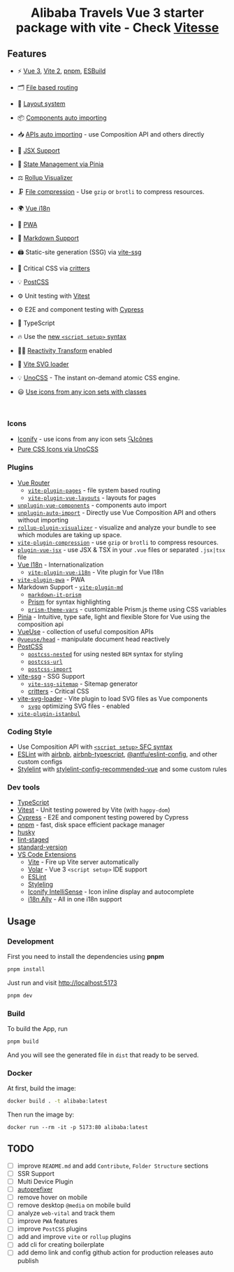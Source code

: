 <h1 align='center'>Alibaba Travels Vue 3 starter package with vite
- Check <a href="https://github.com/antfu/vitesse">Vitesse</a>
</h1>

## Features

- ⚡️ [Vue 3](https://github.com/vuejs/core), [Vite 2](https://github.com/vitejs/vite), [pnpm](https://pnpm.io/), [ESBuild](https://github.com/evanw/esbuild)

- 🗂 [File based routing](./src/pages)

- 📑 [Layout system](./src/layouts)

- 📦 [Components auto importing](./src/components)

- 📥 [APIs auto importing](https://github.com/antfu/unplugin-auto-import) - use Composition API and others directly

- 📐 [JSX Support](https://www.npmjs.com/package/@vitejs/plugin-vue-jsx)

- 🍍 [State Management via Pinia](https://pinia.vuejs.org/)

- ⚖️ [Rollup Visualizer](https://github.com/btd/rollup-plugin-visualizer)

- 🗜️ [File compression](https://github.com/vbenjs/vite-plugin-compression) - Use `gzip` or `brotli` to compress resources.

- 🌍 [Vue i18n](https://github.com/intlify/vue-i18n-next)

- 📲 [PWA](https://github.com/antfu/vite-plugin-pwa)

- 📩 [Markdown Support](https://github.com/antfu/vite-plugin-md)

- 🖨 Static-site generation (SSG) via [vite-ssg](https://github.com/antfu/vite-ssg)

- 🦔 Critical CSS via [critters](https://github.com/GoogleChromeLabs/critters)

- 💡 [PostCSS](https://postcss.org/)

- ⚙️ Unit testing with [Vitest](https://github.com/vitest-dev/vitest)

- ⚙️ E2E and component testing with [Cypress](https://www.cypress.io/)

- 🦾 TypeScript

- 🔥 Use the [new `<script setup>` syntax](https://github.com/vuejs/rfcs/pull/227)

- 🤙🏻 [Reactivity Transform](https://vuejs.org/guide/extras/reactivity-transform.html) enabled

- 🔁 [Vite SVG loader](https://github.com/jpkleemans/vite-svg-loader)

- 💡 [UnoCSS](https://github.com/antfu/unocss) - The instant on-demand atomic CSS engine.

- 😃 [Use icons from any icon sets with classes](https://github.com/antfu/unocss/tree/main/packages/preset-icons)

<br>

### Icons

- [Iconify](https://iconify.design) - use icons from any icon sets [🔍Icônes](https://icones.netlify.app/)
- [Pure CSS Icons via UnoCSS](https://github.com/antfu/unocss/tree/main/packages/preset-icons)

### Plugins

- [Vue Router](https://github.com/vuejs/vue-router)
  - [`vite-plugin-pages`](https://github.com/hannoeru/vite-plugin-pages) - file system based routing
  - [`vite-plugin-vue-layouts`](https://github.com/JohnCampionJr/vite-plugin-vue-layouts) - layouts for pages
- [`unplugin-vue-components`](https://github.com/antfu/unplugin-vue-components) - components auto import
- [`unplugin-auto-import`](https://github.com/antfu/unplugin-auto-import) - Directly use Vue Composition API and others without importing
- [`rollup-plugin-visualizer`](https://github.com/btd/rollup-plugin-visualizer) - visualize and analyze your bundle to see which modules are taking up space.
- [`vite-plugin-compression`](https://github.com/vbenjs/vite-plugin-compression) - use `gzip` or `brotli` to compress resources.
- [`plugin-vue-jsx`](https://www.npmjs.com/package/@vitejs/plugin-vue-jsx) - use JSX & TSX in your `.vue` files or separated `.jsx|tsx` file
- [Vue I18n](https://github.com/intlify/vue-i18n-next) - Internationalization
  - [`vite-plugin-vue-i18n`](https://github.com/intlify/vite-plugin-vue-i18n) - Vite plugin for Vue I18n
- [`vite-plugin-pwa`](https://github.com/antfu/vite-plugin-pwa) - PWA
- Markdown Support - [`vite-plugin-md`](https://github.com/antfu/vite-plugin-md)
  - [`markdown-it-prism`](https://github.com/jGleitz/markdown-it-prism)
  - [Prism](https://prismjs.com/) for syntax highlighting
  - [`prism-theme-vars`](https://github.com/antfu/prism-theme-vars) - customizable Prism.js theme using CSS variables
- [Pinia](https://pinia.esm.dev) - Intuitive, type safe, light and flexible Store for Vue using the composition api
- [VueUse](https://github.com/antfu/vueuse) - collection of useful composition APIs
- [`@vueuse/head`](https://github.com/vueuse/head) - manipulate document head reactively
- [PostCSS](https://postcss.org/)
  - [`postcss-nested`](https://github.com/postcss/postcss-nested) for using nested `BEM` syntax for styling
  - [`postcss-url`](https://github.com/postcss/postcss-url)
  - [`postcss-import`](https://github.com/postcss/postcss-import)
- [vite-ssg](https://github.com/antfu/vite-ssg) - SSG Support
  - [`vite-ssg-sitemap`](https://github.com/jbaubree/vite-ssg-sitemap) - Sitemap generator
  - [critters](https://github.com/GoogleChromeLabs/critters) - Critical CSS
- [vite-svg-loader](https://github.com/jpkleemans/vite-svg-loader) - Vite plugin to load SVG files as Vue components
  - [`svgo`](https://github.com/svg/svgo) optimizing SVG files - enabled
- [`vite-plugin-istanbul`](https://github.com/ifaxity/vite-plugin-istanbul)

### Coding Style

- Use Composition API with [`<script setup>` SFC syntax](https://github.com/vuejs/rfcs/pull/227)
- [ESLint](https://eslint.org/) with [airbnb](https://github.com/airbnb/javascript), [airbnb-typescript](https://github.com/iamturns/eslint-config-airbnb-typescript), [@antfu/eslint-config](https://github.com/antfu/eslint-config), and other custom configs
- [Stylelint](https://stylelint.io/) with [stylelint-config-recommended-vue](https://github.com/ota-meshi/stylelint-config-recommended-vue) and some custom rules

### Dev tools

- [TypeScript](https://www.typescriptlang.org/)
- [Vitest](https://github.com/vitest-dev/vitest) - Unit testing powered by Vite (with `happy-dom`)
- [Cypress](https://www.cypress.io/) - E2E and component testing powered by Cypress
- [pnpm](https://pnpm.js.org/) - fast, disk space efficient package manager
- [husky](https://github.com/typicode/husky)
- [lint-staged](https://github.com/okonet/lint-staged)
- [standard-version](https://github.com/conventional-changelog/standard-version)
- [VS Code Extensions](./.vscode/extensions.json)
  - [Vite](https://marketplace.visualstudio.com/items?itemName=antfu.vite) - Fire up Vite server automatically
  - [Volar](https://marketplace.visualstudio.com/items?itemName=johnsoncodehk.volar) - Vue 3 `<script setup>` IDE support
  - [ESLint](https://marketplace.visualstudio.com/items?itemName=dbaeumer.vscode-eslint)
  - [Styleling](https://marketplace.visualstudio.com/items?itemName=stylelint.vscode-stylelint)
  - [Iconify IntelliSense](https://marketplace.visualstudio.com/items?itemName=antfu.iconify) - Icon inline display and autocomplete
  - [i18n Ally](https://marketplace.visualstudio.com/items?itemName=lokalise.i18n-ally) - All in one i18n support

## Usage

### Development

First you need to install the dependencies using **pnpm**

```bash
pnpm install
```

Just run and visit <http://localhost:5173>

```bash
pnpm dev
```

### Build

To build the App, run

```bash
pnpm build
```

And you will see the generated file in `dist` that ready to be served.

### Docker

At first, build the image:

```bash
docker build . -t alibaba:latest
```

Then run the image by:

```
docker run --rm -it -p 5173:80 alibaba:latest
```

## TODO

- [ ] improve `README.md` and add `Contribute`, `Folder Structure` sections
- [ ] SSR Support
- [ ] Multi Device Plugin
- [ ] [autoprefixer](https://github.com/postcss/autoprefixer)
- [ ] remove hover on mobile
- [ ] remove desktop `@media` on mobile build
- [ ] analyze `web-vital` and track them
- [ ] improve `PWA` features
- [ ] improve `PostCSS` plugins
- [ ] add and improve `vite` or `rollup` plugins
- [ ] add cli for creating boilerplate
- [ ] add demo link and config github action for production releases auto publish
